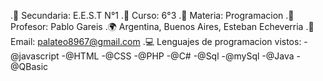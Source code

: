 .🏫 Secundaria: E.E.S.T N°1
.🤖 Curso: 6°3
.👾 Materia: Programacion
.🥸 Profesor: Pablo Gareis
.🌍 Argentina, Buenos Aires, Esteban Echeverria
.📮 Email: palateo8967@gmail.com
.💻 Lenguajes de programacion vistos:
	-@javascript
 	-@HTML
	-@CSS
 	-@PHP
	-@C#
 	-@Sql
  	-@mySql
	-@Java
 	-@QBasic







<!--
**palateo8967/palateo8967** is a ✨ _special_ ✨ repository because its `README.md` (this file) appears on your GitHub profile.

Here are some ideas to get you started:

- 🔭 I’m currently working on ...
- 🌱 I’m currently learning ...
- 👯 I’m looking to collaborate on ...
- 🤔 I’m looking for help with ...
- 💬 Ask me about ...
- 📫 How to reach me: ...
- 😄 Pronouns: ...
- ⚡ Fun fact: ...
-->
